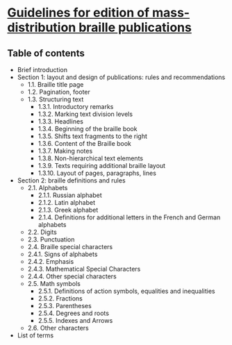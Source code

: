 # [Guidelines for edition of mass-distribution braille publications](Руководство%20по%20выпуску%20брайлевских%20изданий%20массового%20распространения.pdf)

## Table of contents

* Brief introduction
* Section 1: layout and design of publications: rules and recommendations
  * 1.1. Braille title page
  * 1.2. Pagination, footer
  * 1.3. Structuring text
    * 1.3.1. Introductory remarks
    * 1.3.2. Marking text division levels
    * 1.3.3. Headlines
    * 1.3.4. Beginning of the braille book
    * 1.3.5. Shifts text fragments to the right
    * 1.3.6. Content of the Braille book
    * 1.3.7. Making notes
    * 1.3.8. Non-hierarchical text elements
    * 1.3.9. Texts requiring additional braille layout
    * 1.3.10. Layout of pages, paragraphs, lines
* Section 2: braille definitions and rules
  * 2.1. Alphabets
    * 2.1.1. Russian alphabet
    * 2.1.2. Latin alphabet
    * 2.1.3. Greek alphabet
    * 2.1.4. Definitions for additional letters in the French and German alphabets
  * 2.2. Digits
  * 2.3. Punctuation
  * 2.4. Braille special characters
  * 2.4.1. Signs of alphabets
  * 2.4.2. Emphasis
  * 2.4.3. Mathematical Special Characters
  * 2.4.4. Other special characters
  * 2.5. Math symbols
    * 2.5.1. Definitions of action symbols, equalities and inequalities
    * 2.5.2. Fractions
    * 2.5.3. Parentheses
    * 2.5.4. Degrees and roots
    * 2.5.5. Indexes and Arrows
  * 2.6. Other characters
* List of terms
